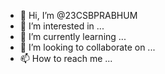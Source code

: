 - 👋 Hi, I’m @23CSBPRABHUM
- 👀 I’m interested in ...
- 🌱 I’m currently learning ...
- 💞️ I’m looking to collaborate on ...
- 📫 How to reach me ...

<!---
23CSBPRABHUM/23CSBPRABHUM is a ✨ special ✨ repository because its `README.md` (this file) appears on your GitHub profile.
You can click the Preview link to take a look at your changes.
--->
